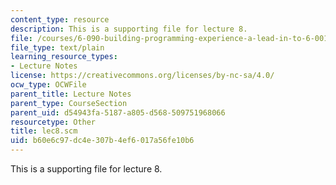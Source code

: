 ```yaml
---
content_type: resource
description: This is a supporting file for lecture 8.
file: /courses/6-090-building-programming-experience-a-lead-in-to-6-001-january-iap-2005/b60e6c97dc4e307b4ef6017a56fe10b6_lec8.scm
file_type: text/plain
learning_resource_types:
- Lecture Notes
license: https://creativecommons.org/licenses/by-nc-sa/4.0/
ocw_type: OCWFile
parent_title: Lecture Notes
parent_type: CourseSection
parent_uid: d54943fa-5187-a805-d568-509751968066
resourcetype: Other
title: lec8.scm
uid: b60e6c97-dc4e-307b-4ef6-017a56fe10b6
---
```

This is a supporting file for lecture 8.